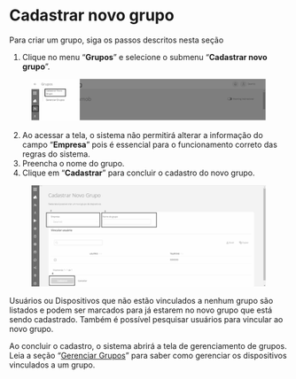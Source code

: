# Cadastrar novo grupo

Para criar um grupo, siga os passos descritos nesta seção

1. Clique no menu “**Grupos**” e selecione o submenu “**Cadastrar novo grupo**”.

<figure><img src="../../.gitbook/assets/image (2) (1) (2).png" alt=""><figcaption></figcaption></figure>

2. Ao acessar a tela, o sistema não permitirá alterar a informação do campo “**Empresa**” pois é essencial para o funcionamento correto das regras do sistema.
3. Preencha o nome do grupo.
4. Clique em “**Cadastrar**” para concluir o cadastro do novo grupo.

<figure><img src="../../.gitbook/assets/image (3) (1) (2).png" alt=""><figcaption></figcaption></figure>

Usuários ou Dispositivos que não estão vinculados a nenhum grupo são listados e podem ser marcados para já estarem no novo grupo que está sendo cadastrado. Também é possível pesquisar usuários para vincular ao novo grupo.

Ao concluir o cadastro, o sistema abrirá a tela de gerenciamento de grupos. Leia a seção “[Gerenciar Grupos](broken-reference)” para saber como gerenciar os dispositivos vinculados a um grupo.
